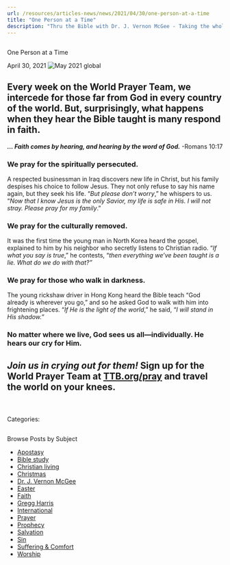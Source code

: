 ```yaml
---
url: /resources/articles-news/news/2021/04/30/one-person-at-a-time
title: "One Person at a Time"
description: "Thru the Bible with Dr. J. Vernon McGee - Taking the whole Word to the whole world"
---
```







## 
 One Person at a Time


April 30, 2021
![](https://ttb.org/images/default-source/features-and-news/may-2021-global2534387c-4ad2-47c0-95ee-8139183789ff.jpg?sfvrsn=8c9e1f16_1 "May 2021 global")




## Every week on the World Prayer Team, we intercede for those far from God in every country of the world. But, surprisingly, what happens when they hear the Bible taught is many respond in faith.

***… Faith comes by hearing, and hearing by the word of God.*** -Romans 10:17

### We pray for the spiritually persecuted.

A respected businessman in Iraq discovers new life in Christ, but his family despises his choice to follow Jesus. They not only refuse to say his name again, but they seek his life. “*But please don’t worry*,” he whispers to us. “*Now that I know Jesus is the only Savior, my life is safe in His. I will not stray. Please pray for my family*.”

### We pray for the culturally removed.

It was the first time the young man in North Korea heard the gospel, explained to him by his neighbor who secretly listens to Christian radio. “*If what you say is true*,” he contests, “*then everything we’ve been taught is a lie. What do we do with that?”* 

### We pray for those who walk in darkness.

The young rickshaw driver in Hong Kong heard the Bible teach “God already is wherever you go,” and so he asked God to walk with him into frightening places. “*If* *He is the light of the world*,” he said, “*I will stand in His shadow.”*

### No matter where we live, God sees us all—individually. He hears our cry for Him.

## *Join us in crying out for them!* Sign up for the World Prayer Team at [TTB.org/pray](https://www.TTB.org/pray) and travel the world on your knees.

### 

 



Categories: 









## 
 Browse Posts by Subject


* [Apostasy](/resources/articles-news/-in-tags/tags/Apostasy)
* [Bible study](/resources/articles-news/-in-tags/tags/Bible-study)
* [Christian living](/resources/articles-news/-in-tags/tags/Christian-living)
* [Christmas](/resources/articles-news/-in-tags/tags/Christmas)
* [Dr. J. Vernon McGee](/resources/articles-news/-in-tags/tags/Dr-J-Vernon-McGee)
* [Easter](/resources/articles-news/-in-tags/tags/easter)
* [Faith](/resources/articles-news/-in-tags/tags/Faith)
* [Gregg Harris](/resources/articles-news/-in-tags/tags/Gregg-Harris)
* [International](/resources/articles-news/-in-tags/tags/International)
* [Prayer](/resources/articles-news/-in-tags/tags/prayer)
* [Prophecy](/resources/articles-news/-in-tags/tags/Prophecy)
* [Salvation](/resources/articles-news/-in-tags/tags/Salvation)
* [Sin](/resources/articles-news/-in-tags/tags/sin)
* [Suffering & Comfort](/resources/articles-news/-in-tags/tags/Suffering-Comfort)
* [Worship](/resources/articles-news/-in-tags/tags/worship)






